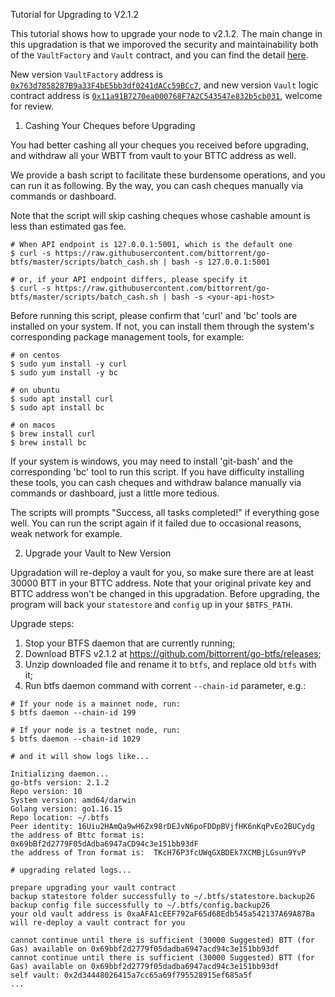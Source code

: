 Tutorial for Upgrading to V2.1.2

This tutorial shows how to upgrade your node to v2.1.2. The main change in this upgradation is that we imporoved the security and maintainability both of the `VaultFactory` and `Vault` contract, and you can find the detail [here](https://github.com/bittorrent/btfs-vault/pull/8).

New version `VaultFactory` address is [`0x763d7858287B9a33F4bE5bb3df0241dACc59BCc7`](https://bttcscan.com/address/0x763d7858287B9a33F4bE5bb3df0241dACc59BCc7), and new version `Vault` logic contract address is [`0x11a91B7270ea000768F7A2C543547e832b5cb031`](https://bttcscan.com/address/0x11a91b7270ea000768f7a2c543547e832b5cb031), welcome for review.

1. Cashing Your Cheques before Upgrading

You had better cashing all your cheques you received before upgrading, and withdraw all your WBTT from vault to your BTTC address as well.

We provide a bash script to facilitate these burdensome operations, and you can run it as following. By the way, you can cash cheques manually via commands or dashboard. 

Note that the script will skip cashing cheques whose cashable amount is less than estimated gas fee.



```shell
# When API endpoint is 127.0.0.1:5001, which is the default one
$ curl -s https://raw.githubusercontent.com/bittorrent/go-btfs/master/scripts/batch_cash.sh | bash -s 127.0.0.1:5001

# or, if your API endpoint differs, please specify it
$ curl -s https://raw.githubusercontent.com/bittorrent/go-btfs/master/scripts/batch_cash.sh | bash -s <your-api-host>
```

Before running this script, please confirm that 'curl' and 'bc' tools are installed on your system. 
If not, you can install them through the system's corresponding package management tools, for example:

```shell
# on centos
$ sudo yum install -y curl
$ sudo yum install -y bc

# on ubuntu
$ sudo apt install curl
$ sudo apt install bc

# on macos
$ brew install curl
$ brew install bc
```

If your system is windows, you may need to install 'git-bash' and the corresponding 'bc' tool to run this script. 
If you have difficulty installing these tools, you can cash cheques and withdraw balance manually via commands or dashboard, just a little more tedious.

The scripts will prompts "Success, all tasks completed!" if everything gose well.
You can run the script again if it failed due to occasional reasons, weak network for example.

2. Upgrade your Vault to New Version

Upgradation will re-deploy a vault for you, so make sure there are at least 30000 BTT in your BTTC address. Note that your original private key and BTTC address won't be changed in this upgradation. Before upgrading, the program will back your `statestore` and `config` up in your `$BTFS_PATH`.

Upgrade steps:

1. Stop your BTFS daemon that are currently running;
2. Download BTFS v2.1.2 at https://github.com/bittorrent/go-btfs/releases;
3. Unzip downloaded file and rename it to `btfs`, and replace old `btfs` with it;
4. Run btfs daemon command with corrent `--chain-id` parameter, e.g.:

```shell
# If your node is a mainnet node, run:
$ btfs daemon --chain-id 199

# If your node is a testnet node, run:
$ btfs daemon --chain-id 1029

# and it will show logs like...

Initializing daemon...
go-btfs version: 2.1.2
Repo version: 10
System version: amd64/darwin
Golang version: go1.16.15
Repo location: ~/.btfs
Peer identity: 16Uiu2HAmQa9wH6Zx98rDEJvN6poFDDpBVjfHK6nKqPvEo2BUCydg
the address of Bttc format is:  0x69bBf2d2779F05dAdba6947aCD94c3e151bb93dF
the address of Tron format is:  TKcH76P3fcUWqGXBDEk7XCMBjLGsun9YvP

# upgrading related logs...

prepare upgrading your vault contract
backup statestore folder successfully to ~/.btfs/statestore.backup26
backup config file successfully to ~/.btfs/config.backup26
your old vault address is 0xaAFA1cEEF792aF65d68Edb545a542137A69A87Ba
will re-deploy a vault contract for you

cannot continue until there is sufficient (30000 Suggested) BTT (for Gas) available on 0x69bbf2d2779f05dadba6947acd94c3e151bb93df 
cannot continue until there is sufficient (30000 Suggested) BTT (for Gas) available on 0x69bbf2d2779f05dadba6947acd94c3e151bb93df 
self vault: 0x2d34448026415a7cc65a69f795528915ef685a5f
...
```
